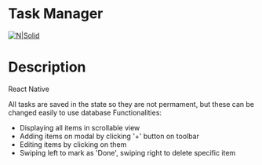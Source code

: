 # Task Manager

[![N|Solid](https://i.imgur.com/rX0NOAP.gif)]()
# Description
React Native 

All tasks are saved in the state so they are not permament, but these can be changed easily to use database
Functionalities:
  - Displaying all items in scrollable view
  - Adding items on modal by clicking '+' button on toolbar
  - Editing items by clicking on them
  - Swiping left to mark as 'Done', swiping right to delete specific item

